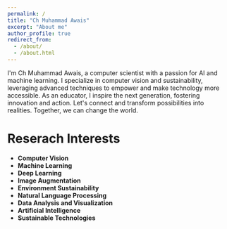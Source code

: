 ```yaml
---
permalink: /
title: "Ch Muhammad Awais"
excerpt: "About me"
author_profile: true
redirect_from: 
  - /about/
  - /about.html
---
```

I'm Ch Muhammad Awais, a computer scientist with a passion for AI and machine learning. I specialize in computer vision and sustainability, leveraging advanced techniques to empower and make technology more accessible. As an educator, I inspire the next generation, fostering innovation and action. Let's connect and transform possibilities into realities. Together, we can change the world.

Reserach Interests
======
* **Computer Vision**
* **Machine Learning**
* **Deep Learning**
* **Image Augmentation**
* **Environment Sustainability**
* **Natural Language Processing**
* **Data Analysis and Visualization**
* **Artificial Intelligence**
* **Sustainable Technologies**
